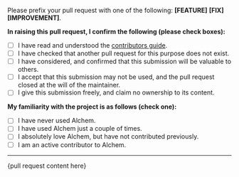 Please prefix your pull request with one of the following: **[FEATURE]** **[FIX]** **[IMPROVEMENT]**.

**In raising this pull request, I confirm the following (please check boxes):**

- [ ] I have read and understood the [contributors guide](https://github.com/alchemsynergy/alchem/blob/master/.github/CONTRIBUTING.md).
- [ ] I have checked that another pull request for this purpose does not exist.
- [ ] I have considered, and confirmed that this submission will be valuable to others.
- [ ] I accept that this submission may not be used, and the pull request closed at the will of the maintainer.
- [ ] I give this submission freely, and claim no ownership to its content.

**My familiarity with the project is as follows (check one):**

- [ ] I have never used Alchem.
- [ ] I have used Alchem just a couple of times.
- [ ] I absolutely love Alchem, but have not contributed previously.
- [ ] I am an active contributor to Alchem.

---

{pull request content here}
